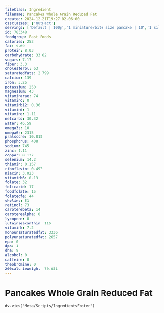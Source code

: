 ```yaml
---
fileClass: Ingredient
filename: Pancakes Whole Grain Reduced Fat
created: 2024-12-21T19:27:02-06:00
cssclasses: ['nutFact']
servings: ['Default | 100g','1 miniature/bite size pancake | 10','1 silver dollar pancake | 20','1 small pancake | 20','1 medium pancake | 50','1 large pancake | 90','1 extra large pancake | 150','1 surface inch | 2']
id: 785348
foodgroup: Fast Foods
calories: 253
fat: 9.69
protein: 8.03
carbohydrate: 33.62
sugars: 7.17
fiber: 3.3
cholesterol: 63
saturatedfats: 2.799
calcium: 139
iron: 3.25
potassium: 250
magnesium: 43
vitaminarae: 74
vitaminc: 0
vitaminb12: 0.36
vitamind: 1
vitamine: 1.11
netcarbs: 30.32
water: 46.59
omega3s: 10
omega6s: 2315
pralscore: 10.818
phosphorus: 408
sodium: 745
zinc: 1.11
copper: 0.137
selenium: 14.2
thiamin: 0.157
riboflavin: 0.497
niacin: 3.023
vitaminb6: 0.13
folate: 32
folicacid: 17
foodfolate: 15
folatedfe: 44
choline: 51
retinol: 73
carotenebeta: 14
carotenealpha: 0
lycopene: 0
luteinzeaxanthin: 115
vitamink: 7.2
monounsaturatedfat: 3336
polyunsaturatedfat: 2657
epa: 0
dpa: 1
dha: 9
alcohol: 0
caffeine: 0
theobromine: 0
200calorieweight: 79.051
---
```


# Pancakes Whole Grain Reduced Fat

```dataviewjs
dv.view("Meta/Scripts/IngredientsFooter")
```